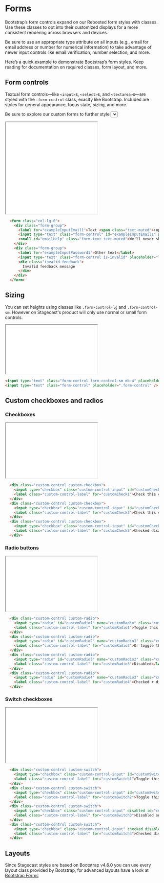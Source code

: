 # Forms

Bootstrap’s form controls expand on our Rebooted form styles with classes. Use these classes to opt into their customized displays for a more consistent rendering across browsers and devices.

Be sure to use an appropriate type attribute on all inputs (e.g., email for email address or number for numerical information) to take advantage of newer input controls like email verification, number selection, and more.

Here’s a quick example to demonstrate Bootstrap’s form styles. Keep reading for documentation on required classes, form layout, and more.

## Form controls
Textual form controls—like `<input>`s, `<select>`s, and `<textarea>`s—are styled with the `.form-control` class, exaclty like Bootstrap. Included are styles for general appearance, focus state, sizing, and more.

Be sure to explore our custom forms to further style <select>s.
<iframe title="Form Controls" height="300" src="./docs/examples/forms-controls.html"></iframe>

```html {highlight: [2]}
  <form class="col-lg-6">
    <div class="form-group">
      <label for="exampleInputEmail1">Text <span class="text-muted">(optional)</span></label>
      <input type="text" class="form-control" id="exampleInputEmail1" placeholder="Type email..." aria-describedby="emailHelp">
      <small id="emailHelp" class="form-text text-muted">We'll never share your email with anyone else.</small>
    </div>
    <div class="form-group">
      <label for="exampleInputPassword1">Other text</label>
      <input type="text" class="form-control is-invalid" placeholder="Type password..." id="exampleInputPassword1">
      <div class="invalid-feedback">
        Invalid feedback message
      </div>
    </div>
  </form>
```

## Sizing
You can set heights using classes like `.form-control-lg` and `.form-control-sm`. However on Stagecast's product will only use normal or small form controls.

<iframe title="Form Sizes" height="160" src="./docs/examples/forms-sizing.html"></iframe>

```html {highlight: [2]}
<input type="text" class="form-control form-control-sm mb-4" placeholder=".form-control-sm" />
<input type="text" class="form-control" placeholder=".form-control" />
```

## Custom checkboxes and radios

### Checkboxes
<iframe title="Checkboxes" height="180" src="./docs/examples/forms-checkboxes.html"></iframe>

```html {highlight: [2]}
  <div class="custom-control custom-checkbox">
    <input type="checkbox" class="custom-control-input" id="customCheck1">
    <label class="custom-control-label" for="customCheck1">Check this custom checkbox</label>
  </div>
  <div class="custom-control custom-checkbox">
    <input type="checkbox" class="custom-control-input" id="customCheck2" disabled>
    <label class="custom-control-label" for="customCheck2">Check this custom checkbox</label>
  </div>
  <div class="custom-control custom-checkbox">
    <input type="checkbox" class="custom-control-input" id="customCheck3" checked disabled>
    <label class="custom-control-label" for="customCheck3">Checked disabled</label>
  </div>
```
### Radio buttons
<iframe title="Radio buttons" height="180" src="./docs/examples/forms-radio-buttons.html"></iframe>

```html {highlight: [2]}
  <div class="custom-control custom-radio">
    <input type="radio" id="customRadio1" name="customRadio" class="custom-control-input">
    <label class="custom-control-label" for="customRadio1">Toggle this custom radio</label>
  </div>
  <div class="custom-control custom-radio">
    <input type="radio" id="customRadio2" name="customRadio1" class="custom-control-input">
    <label class="custom-control-label" for="customRadio2">Or toggle this other custom radio</label>
  </div>
  <div class="custom-control custom-radio">
    <input type="radio" id="customRadio3" name="customRadio2" class="custom-control-input" disabled>
    <label class="custom-control-label" for="customRadio3">Disabled</label>
  </div>
  <div class="custom-control custom-radio">
    <input type="radio" id="customRadio4" name="customRadio3" class="custom-control-input" disabled checked>
    <label class="custom-control-label" for="customRadio4">Checked + disabled</label>
  </div>
```

### Switch checkboxes
<iframe title="Switches" height="180" src="./docs/examples/forms-switches.html"></iframe>

```html {highlight: [2]}
  <div class="custom-control custom-switch">
    <input type="checkbox" class="custom-control-input" id="customSwitch1">
    <label class="custom-control-label" for="customSwitch1">Toggle this switch element</label>
  </div>
  <div class="custom-control custom-switch">
    <input type="checkbox" class="custom-control-input" id="customSwitch2" checked>
    <label class="custom-control-label" for="customSwitch2">Toggle this switch element</label>
  </div>
  <div class="custom-control custom-switch">
    <input type="checkbox" class="custom-control-input" disabled id="customSwitch3">
    <label class="custom-control-label" for="customSwitch3">Disabled switch element</label>
  </div>
  <div class="custom-control custom-switch">
    <input type="checkbox" class="custom-control-input" checked disabled id="customSwitch4">
    <label class="custom-control-label" for="customSwitch4">Checked disabled</label>
  </div>
```
## Layouts

Since Stagecast styles are based on Bootstrap v4.6.0 you can use every layout class provided by Bootstrap, for advanced layouts have a look at [Bootstrap Forms](https://getbootstrap.com/docs/4.6/components/forms/)
